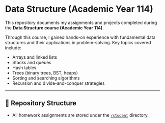 # Data Structure (Academic Year 114)

This repository documents my assignments and projects completed during the **Data Structure course (Academic Year 114)**.  

Through this course, I gained hands-on experience with fundamental data structures and their applications in problem-solving. Key topics covered include:

- Arrays and linked lists  
- Stacks and queues  
- Hash tables  
- Trees (binary trees, BST, heaps)  
- Sorting and searching algorithms  
- Recursion and divide-and-conquer strategies  

---

## 📂 Repository Structure
- All homework assignments are stored under the [`/student`](./student) directory.  


